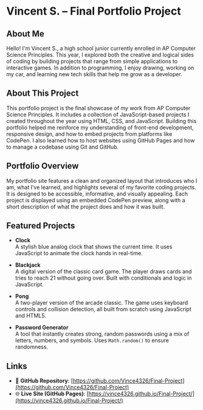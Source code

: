 
# Vincent S. – Final Portfolio Project

## About Me  
Hello! I'm Vincent S., a high school junior currently enrolled in AP Computer Science Principles. This year, I explored both the creative and logical sides of coding by building projects that range from simple applications to interactive games. In addition to programming, I enjoy drawing, working on my car, and learning new tech skills that help me grow as a developer.

## About This Project  
This portfolio project is the final showcase of my work from AP Computer Science Principles. It includes a collection of JavaScript-based projects I created throughout the year using HTML, CSS, and JavaScript. Building this portfolio helped me reinforce my understanding of front-end development, responsive design, and how to embed projects from platforms like CodePen. I also learned how to host websites using GitHub Pages and how to manage a codebase using Git and GitHub.

## Portfolio Overview  
My portfolio site features a clean and organized layout that introduces who I am, what I’ve learned, and highlights several of my favorite coding projects. It is designed to be accessible, informative, and visually appealing. Each project is displayed using an embedded CodePen preview, along with a short description of what the project does and how it was built.

## Featured Projects  

- **Clock**  
  A stylish blue analog clock that shows the current time. It uses JavaScript to animate the clock hands in real-time.

- **Blackjack**  
  A digital version of the classic card game. The player draws cards and tries to reach 21 without going over. Built with conditionals and logic in JavaScript.

- **Pong**  
  A two-player version of the arcade classic. The game uses keyboard controls and collision detection, all built from scratch using JavaScript and HTML5.

- **Password Generator**  
  A tool that instantly creates strong, random passwords using a mix of letters, numbers, and symbols. Uses `Math.random()` to ensure randomness.

## Links  
- 🔗 **GitHub Repository**: [https://github.com/Vince4326/Final-Project](https://github.com/Vince4326/Final-Project)  
- 🌐 **Live Site (GitHub Pages)**: [https://vince4326.github.io/Final-Project/](https://vince4326.github.io/Final-Project/)
